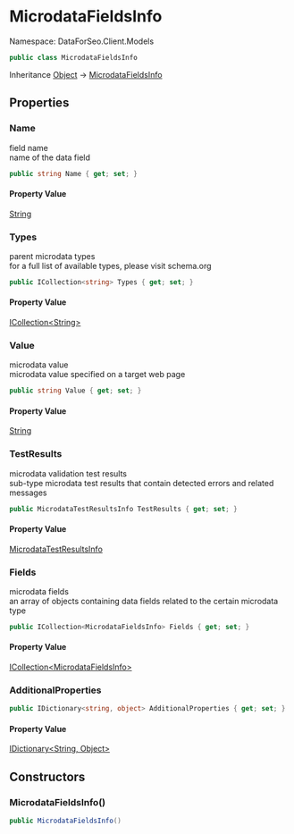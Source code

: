 # MicrodataFieldsInfo

Namespace: DataForSeo.Client.Models

```csharp
public class MicrodataFieldsInfo
```

Inheritance [Object](https://docs.microsoft.com/en-us/dotnet/api/system.object) → [MicrodataFieldsInfo](./dataforseo.client.models.microdatafieldsinfo.md)

## Properties

### **Name**

field name
 <br>name of the data field

```csharp
public string Name { get; set; }
```

#### Property Value

[String](https://docs.microsoft.com/en-us/dotnet/api/system.string)<br>

### **Types**

parent microdata types
 <br>for a full list of available types, please visit schema.org

```csharp
public ICollection<string> Types { get; set; }
```

#### Property Value

[ICollection&lt;String&gt;](https://docs.microsoft.com/en-us/dotnet/api/system.collections.generic.icollection-1)<br>

### **Value**

microdata value
 <br>microdata value specified on a target web page

```csharp
public string Value { get; set; }
```

#### Property Value

[String](https://docs.microsoft.com/en-us/dotnet/api/system.string)<br>

### **TestResults**

microdata validation test results
 <br>sub-type microdata test results that contain detected errors and related messages

```csharp
public MicrodataTestResultsInfo TestResults { get; set; }
```

#### Property Value

[MicrodataTestResultsInfo](./dataforseo.client.models.microdatatestresultsinfo.md)<br>

### **Fields**

microdata fields
 <br>an array of objects containing data fields related to the certain microdata type

```csharp
public ICollection<MicrodataFieldsInfo> Fields { get; set; }
```

#### Property Value

[ICollection&lt;MicrodataFieldsInfo&gt;](https://docs.microsoft.com/en-us/dotnet/api/system.collections.generic.icollection-1)<br>

### **AdditionalProperties**

```csharp
public IDictionary<string, object> AdditionalProperties { get; set; }
```

#### Property Value

[IDictionary&lt;String, Object&gt;](https://docs.microsoft.com/en-us/dotnet/api/system.collections.generic.idictionary-2)<br>

## Constructors

### **MicrodataFieldsInfo()**

```csharp
public MicrodataFieldsInfo()
```

